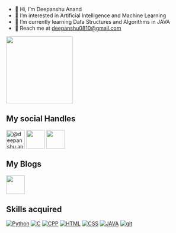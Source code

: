 - 👋 Hi, I’m Deepanshu Anand
- 👀 I’m interested in Artificial Intelligence and Machine Learning
- 🌱 I’m currently learning Data Structures and Algorithms in JAVA
- 📧 Reach me at deepanshu0810@gmail.com

<img height="180em" src="https://github-readme-stats.vercel.app/api?username=Deepanshu0810&show_icons=true&hide_border=true&&count_private=true&include_all_commits=true" />

## My social Handles

<a href="https://www.instagram.com/deepanshu.anand.7/" target="blank"><img align="center" src="https://camo.githubusercontent.com/c9dacf0f25a1489fdbc6c0d2b41cda58b77fa210a13a886d6f99e027adfbd358/68747470733a2f2f6564656e742e6769746875622e696f2f537570657254696e7949636f6e732f696d616765732f7376672f696e7374616772616d2e737667" alt="@deepanshu.anand.7" height="50" width="50" /></a>
<a href="https://medium.com/@deep05anand" target="blank"><img align="center" src="https://camo.githubusercontent.com/c8a9c5b414cd812ad6a97a46c29af67239ddaeae08c41724ff7d945fb4c047e5/68747470733a2f2f6564656e742e6769746875622e696f2f537570657254696e7949636f6e732f696d616765732f7376672f6c696e6b6564696e2e737667" height="50" width="50" /></a>
<a href="https://twitter.com/deepanshu0810" target="blank"><img align="center" src="https://camo.githubusercontent.com/35b0b8bfbd8840f35607fb56ad0a139047fd5d6e09ceb060c5c6f0a5abd1044c/68747470733a2f2f6564656e742e6769746875622e696f2f537570657254696e7949636f6e732f696d616765732f7376672f747769747465722e737667" height="50" width="50"/></a>

## My Blogs
<a href="https://linkedin.com/in/deepanshu-anand-55a6b4214" target="blank"><img align="center" src="https://camo.githubusercontent.com/a583b5ce3b463c784cb87592b3da7b9b9d014d7a16adfff04b91cb1452ae4ca2/68747470733a2f2f6564656e742e6769746875622e696f2f537570657254696e7949636f6e732f696d616765732f7376672f6d656469756d2e737667" height="50" width="50" /></a>

## Skills acquired

[![Python](https://skills.thijs.gg/icons?i=py)](https://www.python.org/)
[![C](https://skills.thijs.gg/icons?i=c)](https://www.tutorialspoint.com/cprogramming/index.htm)
[![CPP](https://skills.thijs.gg/icons?i=cpp)](https://www.cplusplus.com/)
[![HTML](https://skills.thijs.gg/icons?i=html)](https://www.w3schools.com/html/)
[![CSS](https://skills.thijs.gg/icons?i=css)](https://www.w3schools.com/css/)
[![JAVA](https://skills.thijs.gg/icons?i=java)](https://www.w3schools.com/java/)
[![git](https://skills.thijs.gg/icons?i=git)](https://git-scm.com/)

<!--- - 💞️ I’m looking to collaborate on ...--->
<!--- - 📫 Reach me through --->

<!---
Deepanshu0810/Deepanshu0810 is a ✨ special ✨ repository because its `README.md` (this file) appears on your GitHub profile.
You can click the Preview link to take a look at your changes.
--->
